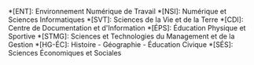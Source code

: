 *[ENT]: Environnement Numérique de Travail
*[NSI]: Numérique et Sciences Informatiques
*[SVT]: Sciences de la Vie et de la Terre
*[CDI]: Centre de Documentation et d'Information
*[ÉPS]: Éducation Physique et Sportive
*[STMG]: Sciences et Technologies du Management et de la Gestion
*[HG-ÉC]: Histoire - Géographie - Éducation Civique
*[SÉS]: Sciences Économiques et Sociales
